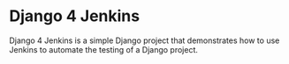 # Django 4 Jenkins

Django 4 Jenkins is a simple Django project that demonstrates how to use Jenkins to automate the testing of a Django project.